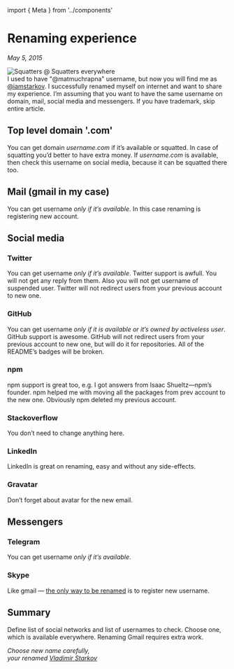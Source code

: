 import { Meta } from '../components'

<Meta
  title="Renaming experience"
  description="I used to have @matmuchrapna username, but now you will find me as @iamstarkov. I successfully renamed myself on internet and want to share my experience. I’m assuming that you want to have the same username on domain, mail, social media and messengers. If you have trademark, skip entire article."
  image="https://i.imgur.com/q8LcWMw.jpg"
/>

# Renaming experience

_May 5, 2015_

![Squatters @ Squatters everywhere](https://i.imgur.com/q8LcWMw.jpg)  
I used to have "@matmuchrapna" username, but now you will find me as [@iamstarkov][iamstarkov]. I successfully renamed myself on internet and want to share my experience. I’m assuming that you want to have the same username on domain, mail, social media and messengers. If you have trademark, skip entire article.

[iamstarkov]: https://twitter.com/iamstarkov

## Top level domain '.com'

You can get domain _username.com_ if it’s available or squatted. In case
of squatting you’d better to have extra money. If _username.com_ is
available, then check this username on social media, because it can be
squatted there too.

## Mail (gmail in my case)

You can get username _only if it’s available_. In this case renaming is
registering new account.

## Social media

### Twitter

You can get username _only if it’s available_. Twitter support is
awfull. You will not get any reply from them. Also you will not get
username of suspended user. Twitter will not redirect users from your
previous account to new one.

### GitHub

You can get username _only if it is available or it’s owned by activeless user_.
GitHub support is awesome. GitHub will not redirect users from your
previous account to new one, but will do it for repositories. All of the
README’s badges will be broken.

### npm

npm support is great too, e.g. I got answers from Isaac Shueltz—npm’s founder.
npm helped me with moving all the packages from prev account to the new one.
Obviously npm deleted my previous account.

### Stackoverflow

You don’t need to change anything here.

### LinkedIn

LinkedIn is great on renaming, easy and without any side-effects.

### Gravatar

Don’t forget about avatar for the new email.

## Messengers

### Telegram

You can get username _only if it’s available_.

### Skype

Like gmail — [the only way to be
renamed](http://community.skype.com/t5/Rates-and-subscriptions/Change-Skype-username/td-p/673113)
is to register new username.

## Summary

Define list of social networks and list of usernames to check. Choose one,
which is available everywhere. Renaming Gmail requires extra work.

_Choose new name carefully,  
your renamed [Vladimir Starkov](https://iamstarkov.com)_
